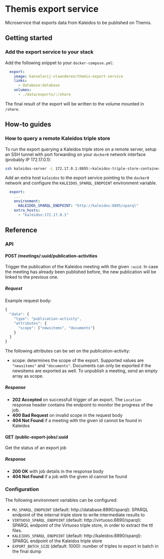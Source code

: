 # Themis export service

Microservice that exports data from Kaleidos to be published on Themis.

## Getting started
### Add the export service to your stack
Add the following snippet to your `docker-compose.yml`:
```yml
  export:
    image: kanselarij-vlaanderen/themis-export-service
    links:
      - database:database
    volumes:
      - ./data/exports/:/share
```

The final result of the export will be written to the volume mounted in `/share`.

## How-to guides
### How to query a remote Kaleidos triple store
To run the export querying a Kaleidos triple store on a remote server, setup an SSH tunnel with port forwarding on your `docker0` network interface (probably IP 172.17.0.1):
```bash
ssh kaleidos-server -L 172.17.0.1:8895:<kaleidos-triple-store-container-ip>:8890
```

Add an extra host `kaleidos` to the export service pointing to the `docker0` network and configure the `KALEIDOS_SPARQL_ENDPOINT` environment variable.
```yml
  export:
    ...
    environment:
      KALEIDOS_SPARQL_ENDPOINT: "http://kaleidos:8895/sparql"
    extra_hosts:
      - "kaleidos:172.17.0.1"
```

## Reference
### API
#### POST /meetings/:uuid/publication-activities
Trigger the publication of the Kaleidos meeting with the given `:uuid`. In case the meeting has already been published before, the new publication will be linked to the previous one.

##### Request
Example request body:

```javascript
{
  "data": {
    "type": "publication-activity",
    "attributes": {
      "scope": ["newsitems", "documents"]
    }
  }
}
```

The following attributes can be set on the publication-activity:
* scope: determines the scope of the export. Supported values are `"newsitems"` and `"documents"`. Documents can only be exported if the newsitems are exported as well. To unpublish a meeting, send an empty array as scope.

##### Response
- **202 Accepted** on successfull trigger of an export. The `Location` response header contains the endpoint to monitor the progress of the job.
- **400 Bad Request** on invalid scope in the request body
- **404 Not Found** if a meeting with the given id cannot be found in Kaleidos

#### GET /public-export-jobs/:uuid
Get the status of an export job

##### Response
- **200 OK** with job details in the response body
- **404 Not Found** if a job with the given id cannot be found

### Configuration

The following environment variables can be configured:
* `MU_SPARQL_ENDPOINT` (default: http://database:8890/sparql): SPARQL endpoint of the internal triple store to write intermediate results to
* `VIRTUOSO_SPARQL_ENDPOINT` (default: http://virtuoso:8890/sparql): SPARQL endpoint of the Virtuoso triple store, in order to extract the ttl files.
* `KALEIDOS_SPARQL_ENDPOINT` (default: http://kaleidos:8890/sparql): SPARQL endpoint of the Kaleidos triple store
* `EXPORT_BATCH_SIZE` (default: 1000): number of triples to export in batch in the final dump

